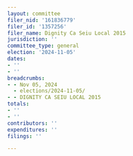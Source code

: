 ```yaml
---
layout: committee
filer_nid: '161836779'
filer_id: '1357256'
filer_name: Dignity Ca Seiu Local 2015
jurisdiction: ''
committee_type: general
election: '2024-11-05'
dates:
- ''
- ''
breadcrumbs:
- - Nov 05, 2024
  - elections/2024-11-05/
- - DIGNITY CA SEIU LOCAL 2015
totals:
- ''
- ''
contributors: ''
expenditures: ''
filings: ''

---
```


